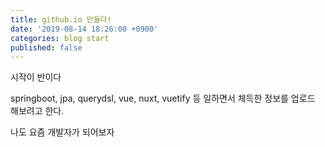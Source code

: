 ```yaml
---
title: github.io 만들다!
date: '2019-08-14 18:26:00 +0900'
categories: blog start
published: false
---
```

시작이 반이다 

springboot, jpa, querydsl, vue, nuxt, vuetify 등 일하면서 체득한 정보를 업로드 해보려고 한다.

나도 요즘 개발자가 되어보자
